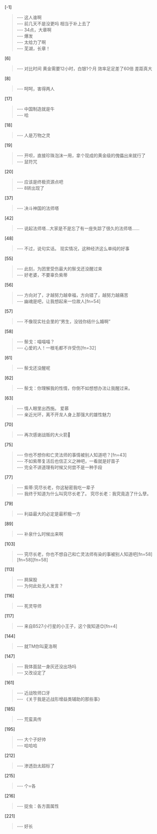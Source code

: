 
[-1] 
>--- 这人谁啊<br>
>--- 前几天不是没更吗 相当于补上去了<br>
>--- 34点，大章啊<br>
>--- 爆发<br>
>--- 太给力了啊<br>
>--- 芜湖，长章！<br>

[6] 
>--- 对比时间
黄金需要12小时，白银1个月
效率足足差了60倍
差距真大<br>

[8] 
>--- 呵呵，害得两人<br>

[17] 
>--- 中国制造就是牛<br>
>--- 哈<br>

[18] 
>--- 人是万物之灵<br>

[19] 
>--- 开呗，直接珍珠泡沫一用，拿个现成的黄金级的傀儡出来就行了<br>
>--- 鼠符咒<br>

[20] 
>--- 应该是终极资源点吧<br>
>--- 8转出现了<br>

[37] 
>--- 决斗神国的法师塔<br>

[42] 
>--- 说起法师塔…大家是不是忘了有一座失踪了很久的法师塔……<br>

[48] 
>--- 不过，说句实话。
现实情况，这种经济这么单纯的好事<br>

[55] 
>--- 此刻，为团里受伤最大的鬃戈还没醒过来<br>
>--- 好老婆，不要辜负紫蒂<br>

[56] 
>--- 方向对了，才越努力越幸福，方向错了，越努力越痛苦<br>
>--- 幽魂是吧，让我想起来一位故人[fn=54]<br>

[57] 
>--- 不像现实社会里的“男生，没钱你结什么婚啊”<br>

[58] 
>--- 鬃戈：喵喵喵？<br>
>--- 心爱的人！一根毛都不许受伤[fn=32]<br>

[61] 
>--- 鬃戈还没醒呢<br>

[62] 
>--- 鬃戈：你理解我的性情，你倒不如想想办法让我醒过来。<br>

[63] 
>--- 情人眼里出西施。
爱慕<br>
>--- 亲近光环，离不开龙人身上那强大的雄性魅力<br>

[70] 
>--- 再次感谢战贩的大火箭🚀<br>

[75] 
>--- 你也不想你和亡灵法师的事情被别人知道吧？[fn=43]<br>
>--- 不如紫蒂复活后也信正义之神吧，一看就是好苗子<br>
>--- 完全不讲道理有时候又何尝不是一种手段<br>

[77] 
>--- 紫蒂:究尽长老，你这秘密我吃一辈子<br>
>--- 我终于知道为什么叫究尽长老了。
究尽长老：我究竟造了什么孽。<br>

[79] 
>--- 利益最大的必定是最积极一方<br>

[89] 
>--- 补泉什么时候出来啊<br>

[103] 
>--- 究尽长老，你也不想自己和亡灵法师有染的事被别人知道吧[fn=58][fn=58][fn=58]<br>

[113] 
>--- 屙屎股<br>
>--- 为何此处无人发言？<br>

[116] 
>--- 死灵导师<br>

[117] 
>--- 来自B527小行星的小王子，这个我知道😊[fn=4]<br>

[144] 
>--- 就TM你叫夏洛啊<br>

[147] 
>--- 我体面鼠一身灰还没出场吗<br>
>--- 又改设定了<br>

[161] 
>--- 近战牧师口牙<br>
>--- 《关于我是近战形增益类辅助的那些事》<br>

[185] 
>--- 荒蛮真传<br>

[195] 
>--- 大个子好帅<br>
>--- 哈哈哈<br>

[212] 
>--- 渗透劲太超标了<br>

[215] 
>--- 个=各<br>

[216] 
>--- 捉虫：各方面属性<br>

[221] 
>--- 好长<br>
